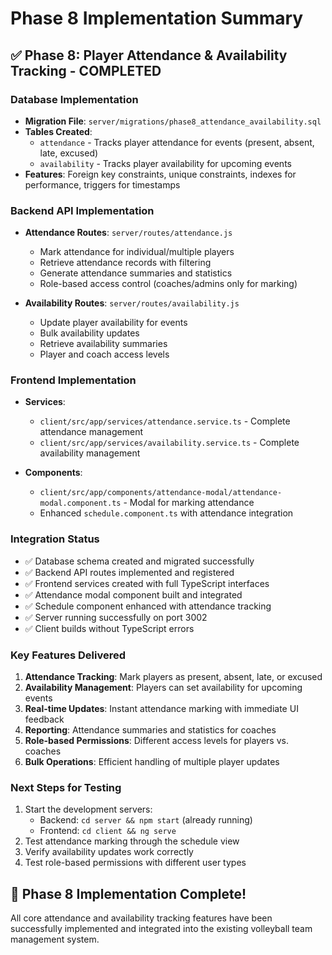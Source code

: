 # Phase 8 Implementation Summary

## ✅ Phase 8: Player Attendance & Availability Tracking - COMPLETED

### Database Implementation
- **Migration File**: `server/migrations/phase8_attendance_availability.sql`
- **Tables Created**:
  - `attendance` - Tracks player attendance for events (present, absent, late, excused)
  - `availability` - Tracks player availability for upcoming events
- **Features**: Foreign key constraints, unique constraints, indexes for performance, triggers for timestamps

### Backend API Implementation
- **Attendance Routes**: `server/routes/attendance.js`
  - Mark attendance for individual/multiple players
  - Retrieve attendance records with filtering
  - Generate attendance summaries and statistics
  - Role-based access control (coaches/admins only for marking)

- **Availability Routes**: `server/routes/availability.js`
  - Update player availability for events
  - Bulk availability updates
  - Retrieve availability summaries
  - Player and coach access levels

### Frontend Implementation
- **Services**:
  - `client/src/app/services/attendance.service.ts` - Complete attendance management
  - `client/src/app/services/availability.service.ts` - Complete availability management

- **Components**:
  - `client/src/app/components/attendance-modal/attendance-modal.component.ts` - Modal for marking attendance
  - Enhanced `schedule.component.ts` with attendance integration

### Integration Status
- ✅ Database schema created and migrated successfully
- ✅ Backend API routes implemented and registered
- ✅ Frontend services created with full TypeScript interfaces
- ✅ Attendance modal component built and integrated
- ✅ Schedule component enhanced with attendance tracking
- ✅ Server running successfully on port 3002
- ✅ Client builds without TypeScript errors

### Key Features Delivered
1. **Attendance Tracking**: Mark players as present, absent, late, or excused
2. **Availability Management**: Players can set availability for upcoming events
3. **Real-time Updates**: Instant attendance marking with immediate UI feedback
4. **Reporting**: Attendance summaries and statistics for coaches
5. **Role-based Permissions**: Different access levels for players vs. coaches
6. **Bulk Operations**: Efficient handling of multiple player updates

### Next Steps for Testing
1. Start the development servers:
   - Backend: `cd server && npm start` (already running)
   - Frontend: `cd client && ng serve`
2. Test attendance marking through the schedule view
3. Verify availability updates work correctly
4. Test role-based permissions with different user types

## 🎉 Phase 8 Implementation Complete!

All core attendance and availability tracking features have been successfully implemented and integrated into the existing volleyball team management system.

